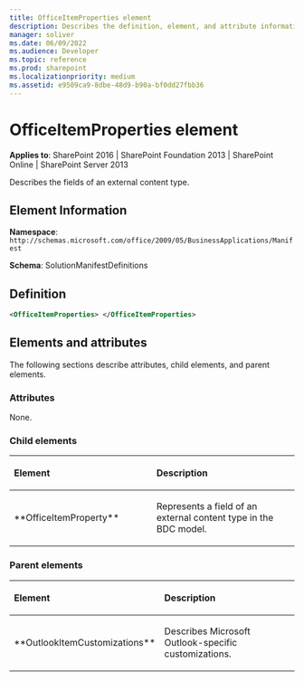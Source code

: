```yaml
---
title: OfficeItemProperties element
description: Describes the definition, element, and attribute information for the OfficeItemProperties element, which describes the fields of an external content type.
manager: soliver
ms.date: 06/09/2022
ms.audience: Developer
ms.topic: reference
ms.prod: sharepoint
ms.localizationpriority: medium
ms.assetid: e9509ca9-8dbe-48d9-b90a-bf0dd27fbb36
---
```


# OfficeItemProperties element

**Applies to**: SharePoint 2016 | SharePoint Foundation 2013 | SharePoint Online | SharePoint Server 2013

Describes the fields of an external content type.

## Element Information

**Namespace**: `http://schemas.microsoft.com/office/2009/05/BusinessApplications/Manifest`

**Schema**: SolutionManifestDefinitions

## Definition

```XML
<OfficeItemProperties> </OfficeItemProperties>
```

## Elements and attributes

The following sections describe attributes, child elements, and parent elements.

### Attributes

None.

### Child elements

<table>
<colgroup>
<col width="50%" />
<col width="50%" />
</colgroup>
<thead>
<tr class="header">
<th align="left"><p>Element</p></th>
<th align="left"><p>Description</p></th>
</tr>
</thead>
<tbody>
<tr class="odd">
<td align="left"><p>**OfficeItemProperty**</p></td>
<td align="left"><p>Represents a field of an external content type in the BDC model.</p></td>
</tr>
</tbody>
</table>

### Parent elements

<table>
<colgroup>
<col width="50%" />
<col width="50%" />
</colgroup>
<thead>
<tr class="header">
<th align="left"><p>Element</p></th>
<th align="left"><p>Description</p></th>
</tr>
</thead>
<tbody>
<tr class="odd">
<td align="left"><p>**OutlookItemCustomizations**</p></td>
<td align="left"><p>Describes Microsoft Outlook-specific customizations.</p></td>
</tr>
</tbody>
</table>

<br/>

<br/>








